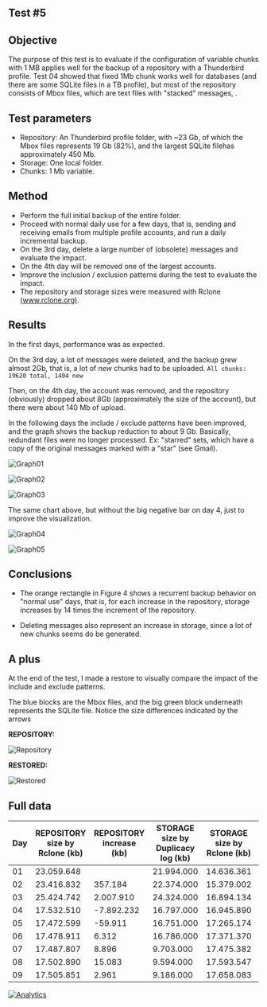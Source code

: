 ## Test #5

## Objective

The purpose of this test is to evaluate if the configuration of variable chunks with 1 MB applies well for the backup of a repository with a Thunderbird profile. Test 04 showed that fixed 1Mb chunk works well for databases (and there are some SQLite files in a TB profile), but most of the repository consists of Mbox files, which are text files with "stacked" messages, .

## Test parameters

* Repository: An Thunderbird profile folder, with ~23 Gb, of which the Mbox files represents 19 Gb (82%), and the largest SQLite filehas approximately 450 Mb.
* Storage: One local folder.
* Chunks: 1 Mb variable.

## Method

* Perform the full initial backup of the entire folder.
* Proceed with normal daily use for a few days, that is, sending and receiving emails from multiple profile accounts, and run a daily incremental backup.
* On the 3rd day, delete a large number of (obsolete) messages and evaluate the impact.
* On the 4th day will be removed one of the largest accounts.
* Improve the inclusion / exclusion patterns during the test to evaluate the impact.
* The repository and storage sizes were measured with Rclone [(www.rclone.org)](http://www.rclone.org).

## Results

In the first days, performance was as expected. 

On the 3rd day, a lot of messages were deleted, and the backup grew almost 2Gb, that is, a lot of *new* chunks had to be uploaded.
```All chunks: 19620 total, 1404 new```

Then, on the 4th day, the account was removed, and the repository (obviously) dropped about 8Gb (approximately the size of the account), but there were about 140 Mb of upload.

In the following days the include / exclude patterns have been improved, and the graph shows the backup reduction to about 9 Gb. Basically, redundant files were no longer processed. Ex: "starred" sets, which have a copy of the original messages marked with a "star" (see Gmail).

![Graph01][1]

![Graph02][2]

![Graph03][3]

The same chart above, but without the big negative bar on day 4, just to improve the visualization.

![Graph04][4]

![Graph05][5]


## Conclusions

* The orange rectangle in Figure 4 shows a recurrent backup behavior on "normal use" days, that is, for each increase in the repository, storage increases by 14 times the increment of the repository.

* Deleting messages also represent an increase in storage, since a lot of new chunks seems do be generated.

## A plus

At the end of the test, I made a restore to visually compare the impact of the include and exclude patterns.

The blue blocks are the Mbox files, and the big green block underneath represents the SQLite file. Notice the size differences indicated by the arrows

**REPOSITORY:**

![Repository][6]

**RESTORED:**

![Restored][7]

## 

  [1]: images/teste05/tb1.png
  [2]: images/teste05/tb2.png
  [3]: images/teste05/tb3.png 
  [4]: images/teste05/tb4.png 
  [5]: images/teste05/tb5.png 
  [6]: images/teste05/tb_source_editado.png 
  [7]: images/teste05/tb_restore_editado.png 

## Full data

| Day | REPOSITORY size     by Rclone     (kb) | REPOSITORY increase     (kb) | STORAGE size by Duplicacy log     (kb) | STORAGE size by Rclone     (kb) | STORAGE increase     (kb)  | Version | uploaded     (All chunks      log line) (kb) | Backup time |
|-----|----------------------------------------|------------------------------|----------------------------------------|---------------------------------|----------------------------|---------|----------------------------------------------|-------------|
| 01  | 23.059.648                             |                              | 21.994.000                             | 14.636.361                      |                            | 1       | 13.017.000                                   | 00:29:11    |
| 02  | 23.416.832                             | 357.184                      | 22.374.000                             | 15.379.002                      | 742.641                    | 3       | 725.234                                      | 00:08:16    |
| 03  | 25.424.742                             | 2.007.910                    | 24.324.000                             | 16.894.134                      | 1.515.132                  | 4       | 1.444.000                                    | 00:07:23    |
| 04  | 17.532.510                             | -7.892.232                   | 16.797.000                             | 16.945.890                      | 51.756                     | 5       | 144.797                                      | 00:03:19    |
| 05  | 17.472.599                             | -59.911                      | 16.751.000                             | 17.265.174                      | 319.284                    | 7       | 164.742                                      | 00:01:47    |
| 06  | 17.478.911                             | 6.312                        | 16.786.000                             | 17.371.370                      | 106.196                    | 8       | 103.706                                      | 00:01:49    |
| 07  | 17.487.807                             | 8.896                        | 9.703.000                              | 17.475.382                      | 104.012                    | 9       | 101.573                                      | 00:00:54    |
| 08  | 17.502.890                             | 15.083                       | 9.594.000                              | 17.593.547                      | 118.165                    | 10      | 115.394                                      | 00:01:00    |
| 09  | 17.505.851                             | 2.961                        | 9.186.000                              | 17.658.083                      | 64.536                     | 11      | 63.022                                       | 00:00:29    |






[![Analytics](https://ga-beacon.appspot.com/UA-113708097-1/test_05?pixel)](https://github.com/igrigorik/ga-beacon)
